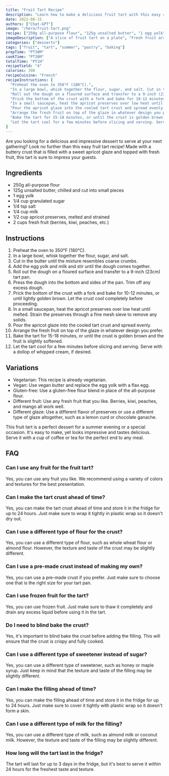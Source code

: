 ```yaml
---
title: "Fruit Tart Recipe"
description: "Learn how to make a delicious fruit tart with this easy recipe. Perfect for a summer dessert or a special occasion."
date: 2022-08-15
authors: ["Chat-GPT"]
image: "/hero/fruit-tart.png"
recipe: ["250g all-purpose flour", "125g unsalted butter", "1 egg yolk", "1/4 cup granulated sugar", "1/4 tsp salt", "1/4 cup milk", "1/2 cup apricot preserves", "2 cups fresh fruit (berries, kiwi, peaches, etc.)"]
imageDescription: ["A slice of fruit tart on a plate", "Fresh fruit arranged beautifully on top of the tart", "A golden brown crust on the bottom of the tart", "A dollop of whipped cream next to the tart"]
categories: ["desserts"]
tags: ["fruit", "tart", "summer", "pastry", "baking"]
prepTime: "PT30M"
cookTime: "PT30M"
totalTime: "PT1H"
recipeYield: "4"
calories: 390
recipeCuisine: "French"
recipeInstructions: [
  "Preheat the oven to 350°F (180°C).",
  "In a large bowl, whisk together the flour, sugar, and salt. Cut in the butter until the mixture resembles coarse crumbs. Add the egg yolk and milk and stir until the dough comes together.",
  "Roll out the dough on a floured surface and transfer to a 9-inch (23cm) tart pan. Press the dough into the bottom and sides of the pan. Trim off any excess dough.",
  "Prick the bottom of the crust with a fork and bake for 10-12 minutes, or until lightly golden brown. Let the crust cool completely before proceeding.",
  "In a small saucepan, heat the apricot preserves over low heat until melted. Strain the preserves through a fine mesh sieve to remove any solids.",
  "Pour the apricot glaze into the cooled tart crust and spread evenly.",
  "Arrange the fresh fruit on top of the glaze in whatever design you prefer.",
  "Bake the tart for 15-18 minutes, or until the crust is golden brown and the fruit is slightly softened.",
  "Let the tart cool for a few minutes before slicing and serving. Serve with a dollop of whipped cream, if desired."
]
---
```


Are you looking for a delicious and impressive dessert to serve at your next gathering? Look no further than this easy fruit tart recipe! Made with a buttery crust that is filled with a sweet apricot glaze and topped with fresh fruit, this tart is sure to impress your guests.

## Ingredients

- 250g all-purpose flour
- 125g unsalted butter, chilled and cut into small pieces
- 1 egg yolk
- 1/4 cup granulated sugar
- 1/4 tsp salt
- 1/4 cup milk
- 1/2 cup apricot preserves, melted and strained
- 2 cups fresh fruit (berries, kiwi, peaches, etc.)

## Instructions

1. Preheat the oven to 350°F (180°C).
2. In a large bowl, whisk together the flour, sugar, and salt.
3. Cut in the butter until the mixture resembles coarse crumbs.
4. Add the egg yolk and milk and stir until the dough comes together.
5. Roll out the dough on a floured surface and transfer to a 9-inch (23cm) tart pan.
6. Press the dough into the bottom and sides of the pan. Trim off any excess dough.
7. Prick the bottom of the crust with a fork and bake for 10-12 minutes, or until lightly golden brown. Let the crust cool completely before proceeding.
8. In a small saucepan, heat the apricot preserves over low heat until melted. Strain the preserves through a fine mesh sieve to remove any solids.
9. Pour the apricot glaze into the cooled tart crust and spread evenly.
10. Arrange the fresh fruit on top of the glaze in whatever design you prefer.
11. Bake the tart for 15-18 minutes, or until the crust is golden brown and the fruit is slightly softened.
12. Let the tart cool for a few minutes before slicing and serving. Serve with a dollop of whipped cream, if desired.

## Variations

- Vegetarian: This recipe is already vegetarian.
- Vegan: Use vegan butter and replace the egg yolk with a flax egg.
- Gluten-free: Use a gluten-free flour blend in place of the all-purpose flour.
- Different fruit: Use any fresh fruit that you like. Berries, kiwi, peaches, and mango all work well.
- Different glaze: Use a different flavor of preserves or use a different type of glaze altogether, such as a lemon curd or chocolate ganache.

This fruit tart is a perfect dessert for a summer evening or a special occasion. It's easy to make, yet looks impressive and tastes delicious. Serve it with a cup of coffee or tea for the perfect end to any meal.

## FAQ

### Can I use any fruit for the fruit tart?

Yes, you can use any fruit you like. We recommend using a variety of colors and textures for the best presentation.

### Can I make the tart crust ahead of time?

Yes, you can make the tart crust ahead of time and store it in the fridge for up to 24 hours. Just make sure to wrap it tightly in plastic wrap so it doesn't dry out.

### Can I use a different type of flour for the crust?

Yes, you can use a different type of flour, such as whole wheat flour or almond flour. However, the texture and taste of the crust may be slightly different.

### Can I use a pre-made crust instead of making my own?

Yes, you can use a pre-made crust if you prefer. Just make sure to choose one that is the right size for your tart pan.

### Can I use frozen fruit for the tart?

Yes, you can use frozen fruit. Just make sure to thaw it completely and drain any excess liquid before using it in the tart.

### Do I need to blind bake the crust?

Yes, it's important to blind bake the crust before adding the filling. This will ensure that the crust is crispy and fully cooked.

### Can I use a different type of sweetener instead of sugar?

Yes, you can use a different type of sweetener, such as honey or maple syrup. Just keep in mind that the texture and taste of the filling may be slightly different.

### Can I make the filling ahead of time?

Yes, you can make the filling ahead of time and store it in the fridge for up to 24 hours. Just make sure to cover it tightly with plastic wrap so it doesn't form a skin.

### Can I use a different type of milk for the filling?

Yes, you can use a different type of milk, such as almond milk or coconut milk. However, the texture and taste of the filling may be slightly different.

### How long will the tart last in the fridge?

The tart will last for up to 3 days in the fridge, but it's best to serve it within 24 hours for the freshest taste and texture.